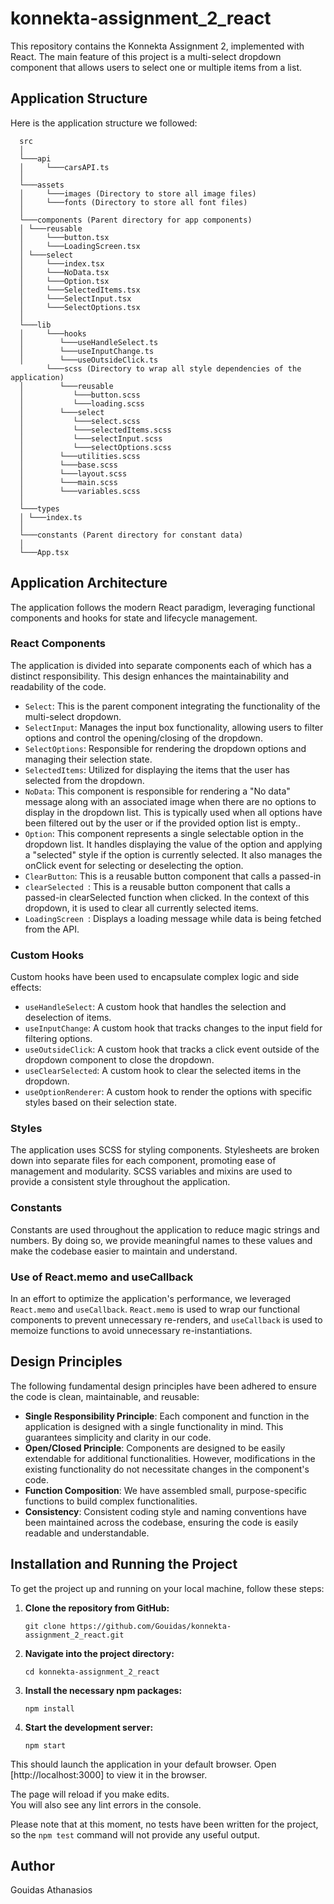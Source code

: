 # konnekta-assignment_2_react

This repository contains the Konnekta Assignment 2, implemented with React. The main feature of this project is a multi-select dropdown component that allows users to select one or multiple items from a list.

## Application Structure

Here is the application structure we followed:

      src
      │
      └───api
      │     └───carsAPI.ts
      │
      └───assets
      │     └───images (Directory to store all image files)
      │     └───fonts (Directory to store all font files)
      │
      └───components (Parent directory for app components)
      │ └───reusable
      │     └───button.tsx
      │     └───LoadingScreen.tsx
      │ └───select
      │     └───index.tsx
      │     └───NoData.tsx
      │     └───Option.tsx
      │     └───SelectedItems.tsx
      │     └───SelectInput.tsx
      │     └───SelectOptions.tsx
      │
      └───lib
      │     └───hooks
      │        └───useHandleSelect.ts
      │        └───useInputChange.ts
      │        └───useOutsideClick.ts
            └───scss (Directory to wrap all style dependencies of the application)
      │        └───reusable
      │           └───button.scss
      │           └───loading.scss
      │        └───select
      │           └───select.scss
      │           └───selectedItems.scss
      │           └───selectInput.scss
      │           └───selectOptions.scss
      │        └───utilities.scss
      │        └───base.scss
      │        └───layout.scss
      │        └───main.scss
      │        └───variables.scss
      │
      └───types
      │ └───index.ts
      │
      └───constants (Parent directory for constant data)
      │
      └───App.tsx

## Application Architecture

The application follows the modern React paradigm, leveraging functional components and hooks for state and lifecycle management.

### React Components

The application is divided into separate components each of which has a distinct responsibility. This design enhances the maintainability and readability of the code.

- `Select`: This is the parent component integrating the functionality of the multi-select dropdown.
- `SelectInput`: Manages the input box functionality, allowing users to filter options and control the opening/closing of the dropdown.
- `SelectOptions`: Responsible for rendering the dropdown options and managing their selection state.
- `SelectedItems`: Utilized for displaying the items that the user has selected from the dropdown.
- `NoData`: This component is responsible for rendering a "No data" message along with an associated image when there are no options to display in the dropdown list. This is typically used when all options have been filtered out by the user or if the provided option list is empty..
- `Option`: This component represents a single selectable option in the dropdown list. It handles displaying the value of the option and applying a "selected" style if the option is currently selected. It also manages the onClick event for selecting or deselecting the option.
- `ClearButton`: This is a reusable button component that calls a passed-in
- `clearSelected `: This is a reusable button component that calls a passed-in clearSelected function when clicked. In the context of this dropdown, it is used to clear all currently selected items.
- `LoadingScreen `: Displays a loading message while data is being fetched from the API.

### Custom Hooks

Custom hooks have been used to encapsulate complex logic and side effects:

- `useHandleSelect`: A custom hook that handles the selection and deselection of items.
- `useInputChange`: A custom hook that tracks changes to the input field for filtering options.
- `useOutsideClick`: A custom hook that tracks a click event outside of the dropdown component to close the dropdown.
- `useClearSelected`: A custom hook to clear the selected items in the dropdown.
- `useOptionRenderer`: A custom hook to render the options with specific styles based on their selection state.

### Styles

The application uses SCSS for styling components. Stylesheets are broken down into separate files for each component, promoting ease of management and modularity. SCSS variables and mixins are used to provide a consistent style throughout the application.

### Constants

Constants are used throughout the application to reduce magic strings and numbers. By doing so, we provide meaningful names to these values and make the codebase easier to maintain and understand.

### Use of React.memo and useCallback

In an effort to optimize the application's performance, we leveraged `React.memo` and `useCallback`. `React.memo` is used to wrap our functional components to prevent unnecessary re-renders, and `useCallback` is used to memoize functions to avoid unnecessary re-instantiations.

## Design Principles

The following fundamental design principles have been adhered to ensure the code is clean, maintainable, and reusable:

- **Single Responsibility Principle**: Each component and function in the application is designed with a single functionality in mind. This guarantees simplicity and clarity in our code.
- **Open/Closed Principle**: Components are designed to be easily extendable for additional functionalities. However, modifications in the existing functionality do not necessitate changes in the component's code.
- **Function Composition**: We have assembled small, purpose-specific functions to build complex functionalities.
- **Consistency**: Consistent coding style and naming conventions have been maintained across the codebase, ensuring the code is easily readable and understandable.

## Installation and Running the Project

To get the project up and running on your local machine, follow these steps:

1. **Clone the repository from GitHub:**

   ```
   git clone https://github.com/Gouidas/konnekta-assignment_2_react.git
   ```

2. **Navigate into the project directory:**

   ```
   cd konnekta-assignment_2_react
   ```

3. **Install the necessary npm packages:**

   ```
   npm install
   ```

4. **Start the development server:**

   ```
   npm start
   ```

This should launch the application in your default browser. Open [http://localhost:3000] to view it in the browser.

The page will reload if you make edits.\
You will also see any lint errors in the console.

Please note that at this moment, no tests have been written for the project, so the `npm test` command will not provide any useful output.

## Author

Gouidas Athanasios
